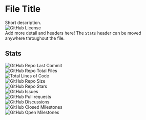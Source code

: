 # File Title
Short description.<br />
![GitHub License](https://img.shields.io/github/license/Triumph-Co/Template?label=%F0%9F%AA%AA%20Repo%20License)<br />
Add more detail and headers here! The `Stats` header can be moved anywhere throughout the file.
## Stats
![GitHub Repo Last Commit](https://img.shields.io/github/last-commit/Triumph-Co/Template?label=%E2%AC%86%EF%B8%8F%20Repo%20Last%20Commit)<br />
![GitHub Repo Total Files](https://img.shields.io/github/directory-file-count/Triumph-Co/Template?color=%2300AECD&label=%F0%9F%93%81%20Total%20Files)<br />
![Total Lines of Code](https://img.shields.io/tokei/lines/github/Triumph-Co/Template?color=%2300AECD&label=%F0%9F%93%83%20Total%20Lines)<br />
![GitHub Repo Size](https://img.shields.io/github/repo-size/Triumph-Co/Template?color=%2300AECD&label=%F0%9F%92%BE%20Repo%20Size)<br />
![GitHub Repo Stars](https://img.shields.io/github/stars/Triumph-Co/Template?color=%23FFF000&label=Repo%20Stars%20%E2%AD%90&logo=GitHub)<br />
![GitHub Issues](https://img.shields.io/github/issues/Triumph-Co/Template?label=%F0%9F%9A%A9%20Open%20Issues)<br />
![GitHub Pull requests](https://img.shields.io/github/issues-pr/Triumph-Co/Template?label=%F0%9F%94%81%20Open%20Pull%20Requests)<br />
![GitHub Discussions](https://img.shields.io/github/discussions/Triumph-Co/Template?color=%2300AECD&label=%F0%9F%92%AC%20Repo%20Discussions)<br />
![GitHub Closed Milestones](https://img.shields.io/github/milestones/closed/Triumph-Co/Template?color=%2332BC00&label=%F0%9F%8F%86%20Closed%20Milestones)<br />
![GitHub Open Milestones](https://img.shields.io/github/milestones/open/Triumph-Co/Template?color=%23FFF000&label=%F0%9F%9B%A0%EF%B8%8F%20Open%20Milestones)
